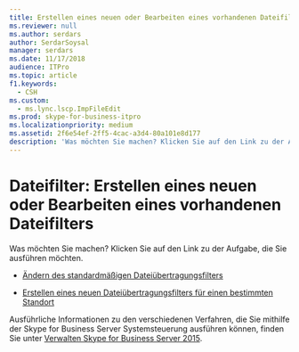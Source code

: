 ```yaml
---
title: Erstellen eines neuen oder Bearbeiten eines vorhandenen Dateifilters
ms.reviewer: null
ms.author: serdars
author: SerdarSoysal
manager: serdars
ms.date: 11/17/2018
audience: ITPro
ms.topic: article
f1.keywords:
  - CSH
ms.custom:
  - ms.lync.lscp.ImpFileEdit
ms.prod: skype-for-business-itpro
ms.localizationpriority: medium
ms.assetid: 2f6e54ef-2ff5-4cac-a3d4-80a101e8d177
description: 'Was möchten Sie machen? Klicken Sie auf den Link zu der Aufgabe, die Sie ausführen möchten.'
---
```


# <a name="file-filter-create-new-or-edit-existing"></a>Dateifilter: Erstellen eines neuen oder Bearbeiten eines vorhandenen Dateifilters

Was möchten Sie machen? Klicken Sie auf den Link zu der Aufgabe, die Sie ausführen möchten.

- [Ändern des standardmäßigen Dateiübertragungsfilters](/previous-versions/office/lync-server-2013/lync-server-2013-modify-the-default-file-transfer-filter)

- [Erstellen eines neuen Dateiübertragungsfilters für einen bestimmten Standort](/previous-versions/office/lync-server-2013/lync-server-2013-create-a-new-file-transfer-filter-for-a-specific-site)

Ausführliche Informationen zu den verschiedenen Verfahren, die Sie mithilfe der Skype for Business Server Systemsteuerung ausführen können, finden Sie unter [Verwalten Skype for Business Server 2015](../../manage/manage.md).